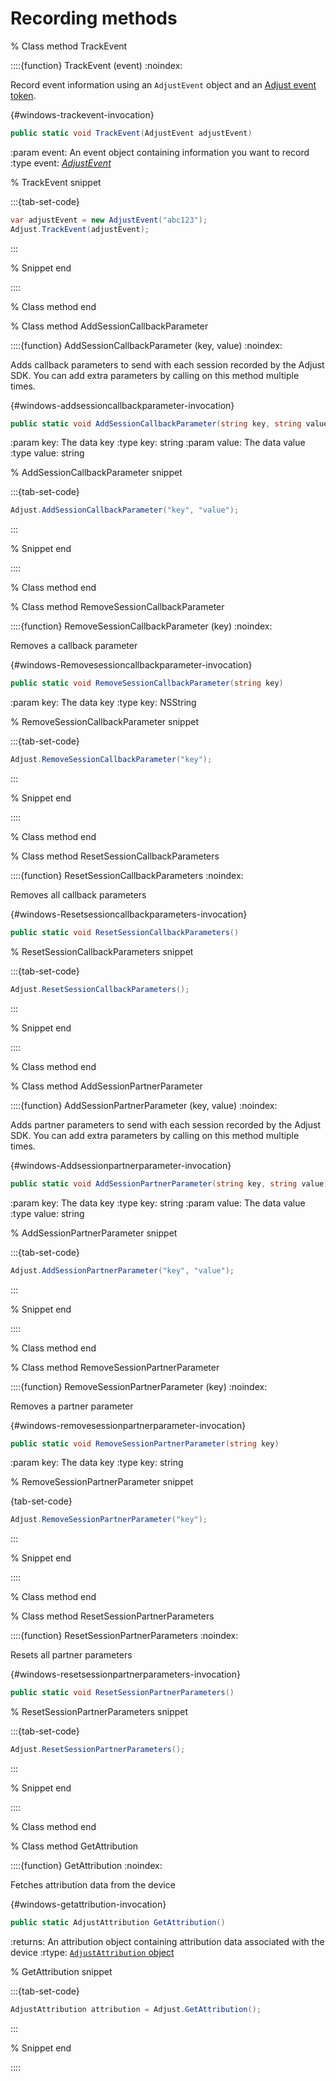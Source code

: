# Recording methods

% Class method TrackEvent

::::{function} TrackEvent (event)
:noindex:

Record event information using an `AdjustEvent` object and an [Adjust event token](https://help.adjust.com/en/article/basic-event-setup#create-an-event-token).

{#windows-trackevent-invocation}

```c#
public static void TrackEvent(AdjustEvent adjustEvent)
```

:param event: An event object containing information you want to record
:type event: [_AdjustEvent_](/windows/reference/AdjustEvent.md)

% TrackEvent snippet

:::{tab-set-code}

```c#
var adjustEvent = new AdjustEvent("abc123");
Adjust.TrackEvent(adjustEvent);
```

:::

% Snippet end

::::

% Class method end

% Class method AddSessionCallbackParameter

::::{function} AddSessionCallbackParameter (key, value)
:noindex:

Adds callback parameters to send with each session recorded by the Adjust SDK. You can add extra parameters by calling on this method multiple times.

{#windows-addsessioncallbackparameter-invocation}

```c#
public static void AddSessionCallbackParameter(string key, string value)
```

:param key: The data key
:type key: string
:param value: The data value
:type value: string

% AddSessionCallbackParameter snippet

:::{tab-set-code}

```c#
Adjust.AddSessionCallbackParameter("key", "value");
```

:::

% Snippet end

::::

% Class method end

% Class method RemoveSessionCallbackParameter

::::{function} RemoveSessionCallbackParameter (key)
:noindex:

Removes a callback parameter

{#windows-Removesessioncallbackparameter-invocation}

```c#
public static void RemoveSessionCallbackParameter(string key)
```

:param key: The data key
:type key: NSString

% RemoveSessionCallbackParameter snippet

:::{tab-set-code}

```c#
Adjust.RemoveSessionCallbackParameter("key");
```

:::

% Snippet end

::::

% Class method end

% Class method ResetSessionCallbackParameters

::::{function} ResetSessionCallbackParameters
:noindex:

Removes all callback parameters

{#windows-Resetsessioncallbackparameters-invocation}

```c#
public static void ResetSessionCallbackParameters()
```

% ResetSessionCallbackParameters snippet

:::{tab-set-code}

```c#
Adjust.ResetSessionCallbackParameters();
```

:::

% Snippet end

::::

% Class method end

% Class method AddSessionPartnerParameter

::::{function} AddSessionPartnerParameter (key, value)
:noindex:

Adds partner parameters to send with each session recorded by the Adjust SDK. You can add extra parameters by calling on this method multiple times.

{#windows-Addsessionpartnerparameter-invocation}

```c#
public static void AddSessionPartnerParameter(string key, string value)
```

:param key: The data key
:type key: string
:param value: The data value
:type value: string

% AddSessionPartnerParameter snippet

:::{tab-set-code}

```c#
Adjust.AddSessionPartnerParameter("key", "value");
```

:::

% Snippet end

::::

% Class method end

% Class method RemoveSessionPartnerParameter

::::{function} RemoveSessionPartnerParameter (key)
:noindex:

Removes a partner parameter

{#windows-removesessionpartnerparameter-invocation}

```c#
public static void RemoveSessionPartnerParameter(string key)
```

:param key: The data key
:type key: string

% RemoveSessionPartnerParameter snippet

{tab-set-code}

```c#
Adjust.RemoveSessionPartnerParameter("key");
```

:::

% Snippet end

::::

% Class method end

% Class method ResetSessionPartnerParameters

::::{function} ResetSessionPartnerParameters
:noindex:

Resets all partner parameters

{#windows-resetsessionpartnerparameters-invocation}

```c#
public static void ResetSessionPartnerParameters()
```

% ResetSessionPartnerParameters snippet

:::{tab-set-code}

```c#
Adjust.ResetSessionPartnerParameters();
```

:::

% Snippet end

::::

% Class method end

% Class method GetAttribution

::::{function} GetAttribution
:noindex:

Fetches attribution data from the device

{#windows-getattribution-invocation}

```c#
public static AdjustAttribution GetAttribution()
```

:returns: An attribution object containing attribution data associated with the device
:rtype: [`AdjustAttribution` object](/windows/reference/AdjustAttribution.md)

% GetAttribution snippet

:::{tab-set-code}

```c#
AdjustAttribution attribution = Adjust.GetAttribution();
```

:::

% Snippet end

::::
